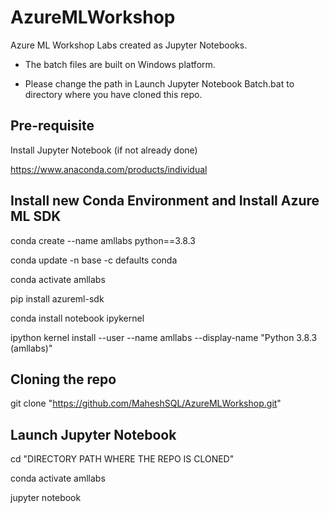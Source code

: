 # AzureMLWorkshop
Azure ML Workshop Labs created as Jupyter Notebooks.

- The batch files are built on Windows platform.

- Please change the path in Launch Jupyter Notebook Batch.bat to directory where you have cloned this repo.

## Pre-requisite 

Install Jupyter Notebook (if not already done)

https://www.anaconda.com/products/individual

## Install new Conda Environment and Install Azure ML SDK

conda create --name amllabs python==3.8.3

conda update -n base -c defaults conda

conda activate amllabs

pip install azureml-sdk

conda install notebook ipykernel

ipython kernel install --user --name amllabs --display-name "Python 3.8.3 (amllabs)"

## Cloning the repo
git clone "https://github.com/MaheshSQL/AzureMLWorkshop.git"

## Launch Jupyter Notebook
cd "DIRECTORY PATH WHERE THE REPO IS CLONED"

conda activate amllabs

jupyter notebook
